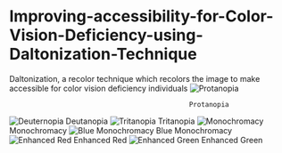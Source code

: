 # Improving-accessibility-for-Color-Vision-Deficiency-using-Daltonization-Technique
Daltonization, a recolor technique which recolors the image to make accessible for color vision deficiency individuals
![Protanopia ](https://github.com/user-attachments/assets/79d142ee-66a7-4bed-a3e8-5b94e53cd8f8)

                                                 Protanopia



![Deuternopia](https://github.com/user-attachments/assets/777ae37e-0f9d-4630-9dfb-17b507e1d87a)
                                                 Deutanopia
![Tritanopia ](https://github.com/user-attachments/assets/cc9ef0e5-734c-41a0-b07d-a340e52b4ba4) 
                                                 Tritanopia
![Monochromacy](https://github.com/user-attachments/assets/ded71740-3f03-467c-834c-8be0d307b72f) 
                                                Monochromacy
![Blue Monochromacy ](https://github.com/user-attachments/assets/c1b7bcdc-70e7-49fd-bd15-d2e10981dd77)
                                              Blue Monochromacy
![Enhanced Red ](https://github.com/user-attachments/assets/08fbb6e8-a632-4cd6-9b86-5bf1808ba135)
                                                Enhanced Red
![Enhanced Green ](https://github.com/user-attachments/assets/3a1d5c33-00c3-49a7-acf6-c0fa696bdd04)
                                               Enhanced Green 

